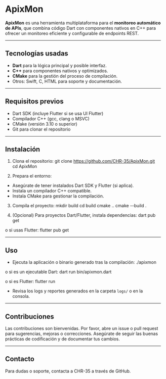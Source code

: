 # ApixMon

**ApixMon** es una herramienta multiplataforma para el **monitoreo automático de APIs**, que combina código Dart con componentes nativos en C++ para ofrecer un monitoreo eficiente y configurable de endpoints REST.


---




## Tecnologías usadas

- **Dart** para la lógica principal y posible interfaz.
- **C++** para componentes nativos y optimizados.
- **CMake** para la gestión del proceso de compilación.
- Otros: Swift, C, HTML para soporte y documentación.

---

## Requisitos previos

- Dart SDK (incluye Flutter si se usa UI Flutter)
- Compilador C++ (gcc, clang o MSVC)
- CMake (versión 3.10 o superior)
- Git para clonar el repositorio

---

## Instalación

1. Clona el repositorio:
git clone https://github.com/CHR-35/ApixMon.git
cd ApixMon


2. Prepara el entorno:
- Asegúrate de tener instalados Dart SDK y Flutter (si aplica).
- Instala un compilador C++ compatible.
- Instala CMake para gestionar la compilación.

3. Compila el proyecto:
mkdir build
cd build
cmake ..
cmake --build .


4. (Opcional) Para proyectos Dart/Flutter, instala dependencias:
dart pub get

o si usas Flutter:
flutter pub get


---





## Uso

- Ejecuta la aplicación o binario generado tras la compilación:
./apixmon

o si es un ejecutable Dart:
dart run bin/apixmon.dart

o si es Flutter:
flutter run


- Revisa los logs y reportes generados en la carpeta `logs/` o en la consola.

---

## Contribuciones

Las contribuciones son bienvenidas. Por favor, abre un issue o pull request para sugerencias, mejoras o correcciones. Asegúrate de seguir las buenas prácticas de codificación y de documentar tus cambios.



---

## Contacto

Para dudas o soporte, contacta a CHR-35 a través de GitHub.



